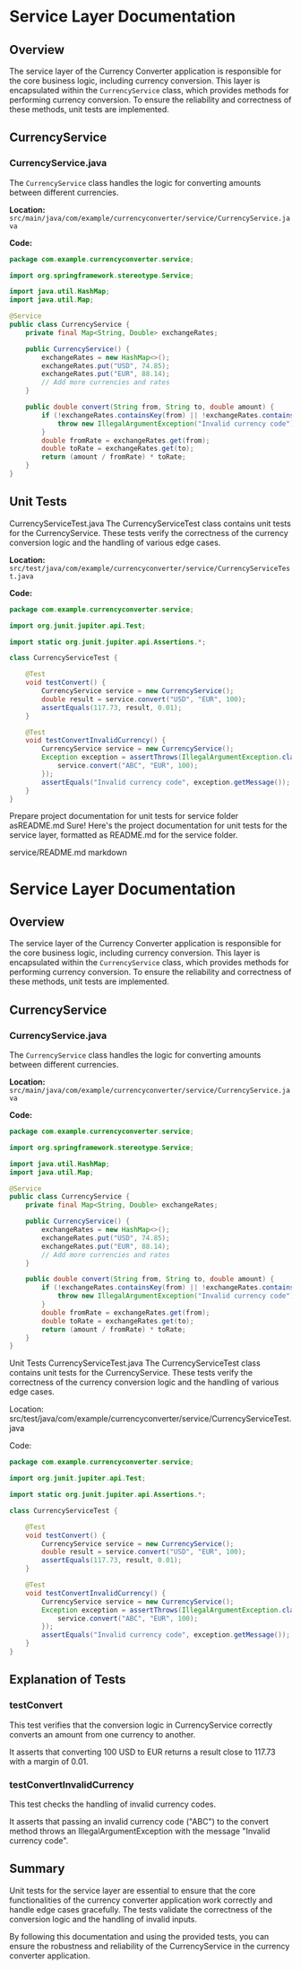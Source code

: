 # Service Layer Documentation

## Overview
The service layer of the Currency Converter application is responsible for the core business logic, including currency conversion. This layer is encapsulated within the `CurrencyService` class, which provides methods for performing currency conversion. To ensure the reliability and correctness of these methods, unit tests are implemented.

## CurrencyService

### CurrencyService.java
The `CurrencyService` class handles the logic for converting amounts between different currencies.

**Location:** `src/main/java/com/example/currencyconverter/service/CurrencyService.java`

**Code:**

```java
package com.example.currencyconverter.service;

import org.springframework.stereotype.Service;

import java.util.HashMap;
import java.util.Map;

@Service
public class CurrencyService {
    private final Map<String, Double> exchangeRates;

    public CurrencyService() {
        exchangeRates = new HashMap<>();
        exchangeRates.put("USD", 74.85);
        exchangeRates.put("EUR", 88.14);
        // Add more currencies and rates
    }

    public double convert(String from, String to, double amount) {
        if (!exchangeRates.containsKey(from) || !exchangeRates.containsKey(to)) {
            throw new IllegalArgumentException("Invalid currency code");
        }
        double fromRate = exchangeRates.get(from);
        double toRate = exchangeRates.get(to);
        return (amount / fromRate) * toRate;
    }
}
```
## Unit Tests
CurrencyServiceTest.java
The CurrencyServiceTest class contains unit tests for the CurrencyService. These tests verify the correctness of the currency conversion logic and the handling of various edge cases.

**Location:** `src/test/java/com/example/currencyconverter/service/CurrencyServiceTest.java`

**Code:**
```java
package com.example.currencyconverter.service;

import org.junit.jupiter.api.Test;

import static org.junit.jupiter.api.Assertions.*;

class CurrencyServiceTest {

    @Test
    void testConvert() {
        CurrencyService service = new CurrencyService();
        double result = service.convert("USD", "EUR", 100);
        assertEquals(117.73, result, 0.01);
    }

    @Test
    void testConvertInvalidCurrency() {
        CurrencyService service = new CurrencyService();
        Exception exception = assertThrows(IllegalArgumentException.class, () -> {
            service.convert("ABC", "EUR", 100);
        });
        assertEquals("Invalid currency code", exception.getMessage());
    }
}
```
Prepare project documentation for unit tests for service folder asREADME.md
Sure! Here's the project documentation for unit tests for the service layer, formatted as README.md for the service folder.

service/README.md
markdown
# Service Layer Documentation

## Overview
The service layer of the Currency Converter application is responsible for the core business logic, including currency conversion. This layer is encapsulated within the `CurrencyService` class, which provides methods for performing currency conversion. To ensure the reliability and correctness of these methods, unit tests are implemented.

## CurrencyService

### CurrencyService.java
The `CurrencyService` class handles the logic for converting amounts between different currencies.

**Location:** `src/main/java/com/example/currencyconverter/service/CurrencyService.java`

**Code:**

```java
package com.example.currencyconverter.service;

import org.springframework.stereotype.Service;

import java.util.HashMap;
import java.util.Map;

@Service
public class CurrencyService {
    private final Map<String, Double> exchangeRates;

    public CurrencyService() {
        exchangeRates = new HashMap<>();
        exchangeRates.put("USD", 74.85);
        exchangeRates.put("EUR", 88.14);
        // Add more currencies and rates
    }

    public double convert(String from, String to, double amount) {
        if (!exchangeRates.containsKey(from) || !exchangeRates.containsKey(to)) {
            throw new IllegalArgumentException("Invalid currency code");
        }
        double fromRate = exchangeRates.get(from);
        double toRate = exchangeRates.get(to);
        return (amount / fromRate) * toRate;
    }
}
```
Unit Tests
CurrencyServiceTest.java
The CurrencyServiceTest class contains unit tests for the CurrencyService. These tests verify the correctness of the currency conversion logic and the handling of various edge cases.

Location: src/test/java/com/example/currencyconverter/service/CurrencyServiceTest.java

Code:

``` java
package com.example.currencyconverter.service;

import org.junit.jupiter.api.Test;

import static org.junit.jupiter.api.Assertions.*;

class CurrencyServiceTest {

    @Test
    void testConvert() {
        CurrencyService service = new CurrencyService();
        double result = service.convert("USD", "EUR", 100);
        assertEquals(117.73, result, 0.01);
    }

    @Test
    void testConvertInvalidCurrency() {
        CurrencyService service = new CurrencyService();
        Exception exception = assertThrows(IllegalArgumentException.class, () -> {
            service.convert("ABC", "EUR", 100);
        });
        assertEquals("Invalid currency code", exception.getMessage());
    }
}
```
## Explanation of Tests
### testConvert

This test verifies that the conversion logic in CurrencyService correctly converts an amount from one currency to another.

It asserts that converting 100 USD to EUR returns a result close to 117.73 with a margin of 0.01.

### testConvertInvalidCurrency

This test checks the handling of invalid currency codes.

It asserts that passing an invalid currency code ("ABC") to the convert method throws an IllegalArgumentException with the message "Invalid currency code".

## Summary
Unit tests for the service layer are essential to ensure that the core functionalities of the currency converter application work correctly and handle edge cases gracefully. The tests validate the correctness of the conversion logic and the handling of invalid inputs.

By following this documentation and using the provided tests, you can ensure the robustness and reliability of the CurrencyService in the currency converter application.
